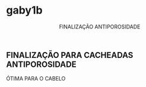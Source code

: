 # gaby1b
<header> FINALIZAÇÃO ANTIPOROSIDADE </header>
<section class="FINALIZAÇÃO ÓTIMA PARA POROSIDADE">
<div class="VEM APRENDER UMA FINALIZAÇÃO PERFEITA PARA POROSIDADE">
<h1> FINALIZAÇÃO PARA CACHEADAS ANTIPOROSIDADE </h1>
<p> ÓTIMA PARA O CABELO </p>
</div>
<div>
<!-- https://youtu.be/SnRcagT8U70?si=BV9u5z7gJWQdhNPq –>
</div>